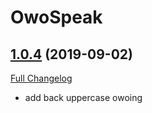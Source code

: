# OwoSpeak

## [1.0.4](https://github.com/ketho-wow/OwoSpeak/tree/1.0.4) (2019-09-02)
[Full Changelog](https://github.com/ketho-wow/OwoSpeak/compare/1.0.3...1.0.4)

- add back uppercase owoing  
